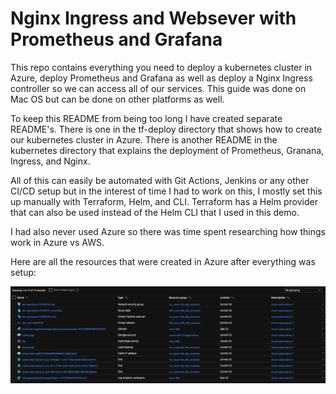 # Nginx Ingress and Websever with Prometheus and Grafana

This repo contains everything you need to deploy a kubernetes cluster in Azure, deploy Prometheus and Grafana as well as deploy a Nginx Ingress controller so we can access all of our services. This guide was done on Mac OS but can be done on other platforms as well.

To keep this README from being too long I have created separate README's. There is one in the tf-deploy directory that shows how to create our kubernetes cluster in Azure. There is another README in the kubernetes directory that explains the deployment of Prometheus, Granana, Ingress, and Nginx.

All of this can easily be automated with Git Actions, Jenkins or any other CI/CD setup but in the interest of time I had to work on this, I mostly set this up manually with Terraform, Helm, and CLI. Terraform has a Helm provider that can also be used instead of the Helm CLI that I used in this demo.

I had also never used Azure so there was time spent researching how things work in Azure vs AWS.

Here are all the resources that were created in Azure after everything was setup:

![alt text](azure.png)

